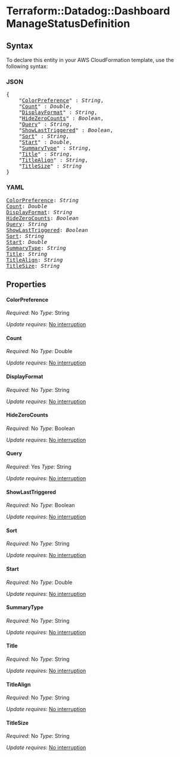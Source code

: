 # Terraform::Datadog::Dashboard ManageStatusDefinition

## Syntax

To declare this entity in your AWS CloudFormation template, use the following syntax:

### JSON

<pre>
{
    "<a href="#colorpreference" title="ColorPreference">ColorPreference</a>" : <i>String</i>,
    "<a href="#count" title="Count">Count</a>" : <i>Double</i>,
    "<a href="#displayformat" title="DisplayFormat">DisplayFormat</a>" : <i>String</i>,
    "<a href="#hidezerocounts" title="HideZeroCounts">HideZeroCounts</a>" : <i>Boolean</i>,
    "<a href="#query" title="Query">Query</a>" : <i>String</i>,
    "<a href="#showlasttriggered" title="ShowLastTriggered">ShowLastTriggered</a>" : <i>Boolean</i>,
    "<a href="#sort" title="Sort">Sort</a>" : <i>String</i>,
    "<a href="#start" title="Start">Start</a>" : <i>Double</i>,
    "<a href="#summarytype" title="SummaryType">SummaryType</a>" : <i>String</i>,
    "<a href="#title" title="Title">Title</a>" : <i>String</i>,
    "<a href="#titlealign" title="TitleAlign">TitleAlign</a>" : <i>String</i>,
    "<a href="#titlesize" title="TitleSize">TitleSize</a>" : <i>String</i>
}
</pre>

### YAML

<pre>
<a href="#colorpreference" title="ColorPreference">ColorPreference</a>: <i>String</i>
<a href="#count" title="Count">Count</a>: <i>Double</i>
<a href="#displayformat" title="DisplayFormat">DisplayFormat</a>: <i>String</i>
<a href="#hidezerocounts" title="HideZeroCounts">HideZeroCounts</a>: <i>Boolean</i>
<a href="#query" title="Query">Query</a>: <i>String</i>
<a href="#showlasttriggered" title="ShowLastTriggered">ShowLastTriggered</a>: <i>Boolean</i>
<a href="#sort" title="Sort">Sort</a>: <i>String</i>
<a href="#start" title="Start">Start</a>: <i>Double</i>
<a href="#summarytype" title="SummaryType">SummaryType</a>: <i>String</i>
<a href="#title" title="Title">Title</a>: <i>String</i>
<a href="#titlealign" title="TitleAlign">TitleAlign</a>: <i>String</i>
<a href="#titlesize" title="TitleSize">TitleSize</a>: <i>String</i>
</pre>

## Properties

#### ColorPreference

_Required_: No
_Type_: String

_Update requires_: [No interruption](https://docs.aws.amazon.com/AWSCloudFormation/latest/UserGuide/using-cfn-updating-stacks-update-behaviors.html#update-no-interrupt)

#### Count

_Required_: No
_Type_: Double

_Update requires_: [No interruption](https://docs.aws.amazon.com/AWSCloudFormation/latest/UserGuide/using-cfn-updating-stacks-update-behaviors.html#update-no-interrupt)

#### DisplayFormat

_Required_: No
_Type_: String

_Update requires_: [No interruption](https://docs.aws.amazon.com/AWSCloudFormation/latest/UserGuide/using-cfn-updating-stacks-update-behaviors.html#update-no-interrupt)

#### HideZeroCounts

_Required_: No
_Type_: Boolean

_Update requires_: [No interruption](https://docs.aws.amazon.com/AWSCloudFormation/latest/UserGuide/using-cfn-updating-stacks-update-behaviors.html#update-no-interrupt)

#### Query

_Required_: Yes
_Type_: String

_Update requires_: [No interruption](https://docs.aws.amazon.com/AWSCloudFormation/latest/UserGuide/using-cfn-updating-stacks-update-behaviors.html#update-no-interrupt)

#### ShowLastTriggered

_Required_: No
_Type_: Boolean

_Update requires_: [No interruption](https://docs.aws.amazon.com/AWSCloudFormation/latest/UserGuide/using-cfn-updating-stacks-update-behaviors.html#update-no-interrupt)

#### Sort

_Required_: No
_Type_: String

_Update requires_: [No interruption](https://docs.aws.amazon.com/AWSCloudFormation/latest/UserGuide/using-cfn-updating-stacks-update-behaviors.html#update-no-interrupt)

#### Start

_Required_: No
_Type_: Double

_Update requires_: [No interruption](https://docs.aws.amazon.com/AWSCloudFormation/latest/UserGuide/using-cfn-updating-stacks-update-behaviors.html#update-no-interrupt)

#### SummaryType

_Required_: No
_Type_: String

_Update requires_: [No interruption](https://docs.aws.amazon.com/AWSCloudFormation/latest/UserGuide/using-cfn-updating-stacks-update-behaviors.html#update-no-interrupt)

#### Title

_Required_: No
_Type_: String

_Update requires_: [No interruption](https://docs.aws.amazon.com/AWSCloudFormation/latest/UserGuide/using-cfn-updating-stacks-update-behaviors.html#update-no-interrupt)

#### TitleAlign

_Required_: No
_Type_: String

_Update requires_: [No interruption](https://docs.aws.amazon.com/AWSCloudFormation/latest/UserGuide/using-cfn-updating-stacks-update-behaviors.html#update-no-interrupt)

#### TitleSize

_Required_: No
_Type_: String

_Update requires_: [No interruption](https://docs.aws.amazon.com/AWSCloudFormation/latest/UserGuide/using-cfn-updating-stacks-update-behaviors.html#update-no-interrupt)

